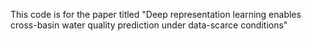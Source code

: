 This code is for the paper titled "Deep representation learning enables cross-basin water quality prediction under data-scarce conditions"
